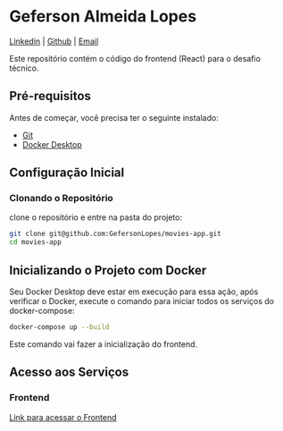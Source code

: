# Geferson Almeida Lopes

[Linkedin](https://www.linkedin.com/in/algeferson/) |
[Github](https://github.com/GefersonLopes) | 
[Email](mailto:gefersonjefrey@gmail.com)

Este repositório contém o código do frontend (React) para o desafio técnico.

## Pré-requisitos

Antes de começar, você precisa ter o seguinte instalado:
- [Git](https://git-scm.com/)
- [Docker Desktop](https://www.docker.com/products/docker-desktop)

## Configuração Inicial

### Clonando o Repositório

clone o repositório e entre na pasta do projeto:

```bash
git clone git@github.com:GefersonLopes/movies-app.git
cd movies-app
```

## Inicializando o Projeto com Docker

Seu Docker Desktop deve estar em execução para essa ação, após verificar o Docker, execute o comando para iniciar todos os serviços do docker-compose:

```bash
docker-compose up --build
```

Este comando vai fazer a inicialização do frontend.

## Acesso aos Serviços

### Frontend

[Link para acessar o Frontend](http://localhost:3000)
